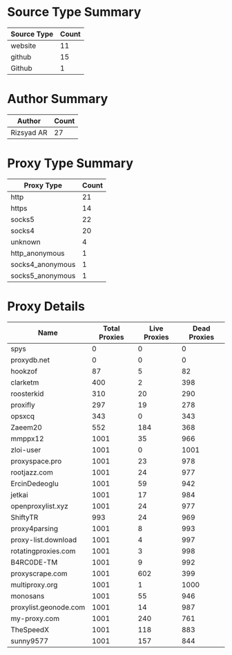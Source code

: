 # Source Type Summary

| Source Type | Count |
|-------------|-------|
| website | 11 |
| github | 15 |
| Github | 1 |


# Author Summary

| Author | Count |
|--------|-------|
| Rizsyad AR | 27 |


# Proxy Type Summary

| Proxy Type | Count |
|------------|-------|
| http | 21 |
| https | 14 |
| socks5 | 22 |
| socks4 | 20 |
| unknown | 4 |
| http_anonymous | 1 |
| socks4_anonymous | 1 |
| socks5_anonymous | 1 |


# Proxy Details

| Name | Total Proxies | Live Proxies | Dead Proxies |
|------|---------------|--------------|---------------|
| spys | 0 | 0 | 0 |
| proxydb.net | 0 | 0 | 0 |
| hookzof | 87 | 5 | 82 |
| clarketm | 400 | 2 | 398 |
| roosterkid | 310 | 20 | 290 |
| proxifly | 297 | 19 | 278 |
| opsxcq | 343 | 0 | 343 |
| Zaeem20 | 552 | 184 | 368 |
| mmppx12 | 1001 | 35 | 966 |
| zloi-user | 1001 | 0 | 1001 |
| proxyspace.pro | 1001 | 23 | 978 |
| rootjazz.com | 1001 | 24 | 977 |
| ErcinDedeoglu | 1001 | 59 | 942 |
| jetkai | 1001 | 17 | 984 |
| openproxylist.xyz | 1001 | 24 | 977 |
| ShiftyTR | 993 | 24 | 969 |
| proxy4parsing | 1001 | 8 | 993 |
| proxy-list.download | 1001 | 4 | 997 |
| rotatingproxies.com | 1001 | 3 | 998 |
| B4RC0DE-TM | 1001 | 9 | 992 |
| proxyscrape.com | 1001 | 602 | 399 |
| multiproxy.org | 1001 | 1 | 1000 |
| monosans | 1001 | 55 | 946 |
| proxylist.geonode.com | 1001 | 14 | 987 |
| my-proxy.com | 1001 | 240 | 761 |
| TheSpeedX | 1001 | 118 | 883 |
| sunny9577 | 1001 | 157 | 844 |
